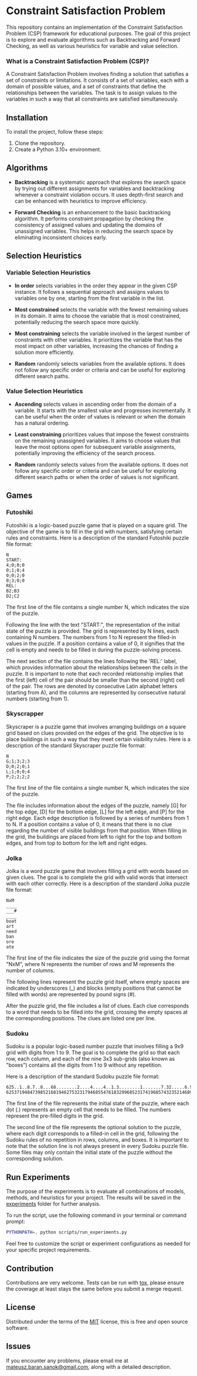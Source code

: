 # Constraint Satisfaction Problem

This repository contains an implementation of the Constraint Satisfaction Problem (CSP) framework for educational purposes.
The goal of this project is to explore and evaluate algorithms such as Backtracking and Forward Checking, as well as various heuristics for variable and value selection.


### What is a Constraint Satisfaction Problem (CSP)?

A Constraint Satisfaction Problem involves finding a solution that satisfies a set of constraints or limitations.
It consists of a set of variables, each with a domain of possible values, and a set of constraints that define the relationships between the variables.
The task is to assign values to the variables in such a way that all constraints are satisfied simultaneously.


## Installation

To install the project, follow these steps:

1. Clone the repository.
2. Create a Python 3.10+ environment.


## Algorithms

* **Backtracking** is a systematic approach that explores the search space by trying out different assignments for
  variables and backtracking whenever a constraint violation occurs.
  It uses depth-first search and can be enhanced with heuristics to improve efficiency.

* **Forward Checking** is an enhancement to the basic backtracking algorithm.
  It performs constraint propagation by checking the consistency of assigned values and updating the domains of unassigned variables.
  This helps in reducing the search space by eliminating inconsistent choices early.


## Selection Heuristics

### Variable Selection Heuristics

* **In order** selects variables in the order they appear in the given CSP instance.
  It follows a sequential approach and assigns values to variables one by one, starting from the first variable in the list.

* **Most constrained** selects the variable with the fewest remaining values in its domain.
  It aims to choose the variable that is most constrained, potentially reducing the search space more quickly.

* **Most constraining** selects the variable involved in the largest number of constraints with other variables.
  It prioritizes the variable that has the most impact on other variables, increasing the chances of finding a solution more efficiently.

* **Random** randomly selects variables from the available options.
  It does not follow any specific order or criteria and can be useful for exploring different search paths.


### Value Selection Heuristics

* **Ascending** selects values in ascending order from the domain of a variable.
  It starts with the smallest value and progresses incrementally.
  It can be useful when the order of values is relevant or when the domain has a natural ordering.

* **Least constraining** prioritizes values that impose the fewest constraints on the remaining unassigned variables.
  It aims to choose values that leave the most options open for subsequent variable assignments, potentially improving the efficiency of the search process.

* **Random** randomly selects values from the available options.
  It does not follow any specific order or criteria and can be useful for exploring different search paths or when the order of values is not significant.


## Games

### Futoshiki

Futoshiki is a logic-based puzzle game that is played on a square grid. 
The objective of the game is to fill in the grid with numbers, satisfying certain rules and constraints. 
Here is a description of the standard Futoshiki puzzle file format:

```text
N
START:
4;0;0;0
0;1;0;4
0;0;2;0
0;3;0;0
REL:
B2;B3
D2;C2
```

The first line of the file contains a single number N, which indicates the size of the puzzle.

Following the line with the text "START:", the representation of the initial state of the puzzle is provided. 
The grid is represented by N lines, each containing N numbers. 
The numbers from 1 to N represent the filled-in values in the puzzle.
If a position contains a value of 0, it signifies that the cell is empty and needs to be filled in during the puzzle-solving process.

The next section of the file contains the lines following the 'REL:' label, which provides information about the relationships between the cells in the puzzle.
It is important to note that each recorded relationship implies that the first (left) cell of the pair should be smaller than the second (right) cell of the pair.
The rows are denoted by consecutive Latin alphabet letters (starting from A), and the columns are represented by consecutive natural numbers (starting from 1).


### Skyscrapper

Skyscraper is a puzzle game that involves arranging buildings on a square grid based on clues provided on the edges of the grid.
The objective is to place buildings in such a way that they meet certain visibility rules. 
Here is a description of the standard Skyscraper puzzle file format:

```text
N
G;1;3;2;3
D;0;2;0;1
L;1;0;0;4
P;2;2;2;2
```

The first line of the file contains a single number N, which indicates the size of the puzzle.

The file includes information about the edges of the puzzle, namely [G] for the top edge, [D] for the bottom edge, [L] for the left edge, and [P] for the right edge. 
Each edge description is followed by a series of numbers from 1 to N. 
If a position contains a value of 0, it means that there is no clue regarding the number of visible buildings from that position. 
When filling in the grid, the buildings are placed from left to right for the top and bottom edges, and from top to bottom for the left and right edges.


### Jolka

Jolka is a word puzzle game that involves filling a grid with words based on given clues. 
The goal is to complete the grid with valid words that intersect with each other correctly.
Here is a description of the standard Jolka puzzle file format:

```text
NxM
____
___#
____
boat
art
need
ban
ore
ate
```

The first line of the file indicates the size of the puzzle grid using the format "NxM", where N represents the number of rows and M represents the number of columns.

The following lines represent the puzzle grid itself, where empty spaces are indicated by underscores (_) and 
blocks (empty positions that cannot be filled with words) are represented by pound signs (#).

After the puzzle grid, the file includes a list of clues.
Each clue corresponds to a word that needs to be filled into the grid, crossing the empty spaces at the corresponding positions. 
The clues are listed one per line.


### Sudoku

Sudoku is a popular logic-based number puzzle that involves filling a 9x9 grid with digits from 1 to 9. 
The goal is to complete the grid so that each row, each column, and each of the nine 3x3 sub-grids (also known as "boxes")
contains all the digits from 1 to 9 without any repetition. 

Here is a description of the standard Sudoku puzzle file format:

```text
625..1..8.7..8...68........2....4....4..1.3........1.......7.32.....6.9..84.3....
625371948473985216819462753231794685547618329968523174196857432352146897784239561
```

The first line of the file represents the initial state of the puzzle, where each dot (.) represents an empty cell that needs to be filled. 
The numbers represent the pre-filled digits in the grid.

The second line of the file represents the optional solution to the puzzle, where each digit corresponds to a filled-in cell in the grid, 
following the Sudoku rules of no repetition in rows, columns, and boxes. 
It is important to note that the solution line is not always present in every Sudoku puzzle file. 
Some files may only contain the initial state of the puzzle without the corresponding solution.


## Run Experiments

The purpose of the experiments is to evaluate all combinations of models, methods, and heuristics for your project.
The results will be saved in the [experiments](experiments) folder for further analysis.

To run the script, use the following command in your terminal or command prompt:

```bash
PYTHONPATH=. python scripts/run_experiments.py
```

Feel free to customize the script or experiment configurations as needed for your specific project requirements.


## Contribution
Contributions are very welcome.
Tests can be run with [tox](https://tox.wiki/en/latest/), please ensure the coverage at least stays the same before you submit a merge request.


## License
Distributed under the terms of the [MIT](https://opensource.org/license/mit/) license, this is free and open source software.


## Issues
If you encounter any problems, please email me at <mateusz.baran.sanok@gmail.com>, along with a detailed description.
